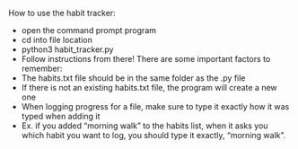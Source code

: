 How to use the habit tracker:
- open the command prompt program
- cd into file location
- python3 habit_tracker.py
- Follow instructions from there!
There are some important factors to remember:
- The habits.txt file should be in the same folder as the .py file
- If there is not an existing habits.txt file, the program will create a new one
- When logging progress for a file, make sure to type it exactly how it was typed when adding it
- Ex. if you added “morning walk” to the habits list, when it asks you which habit you want to log, you should type it exactly, “morning walk”.


